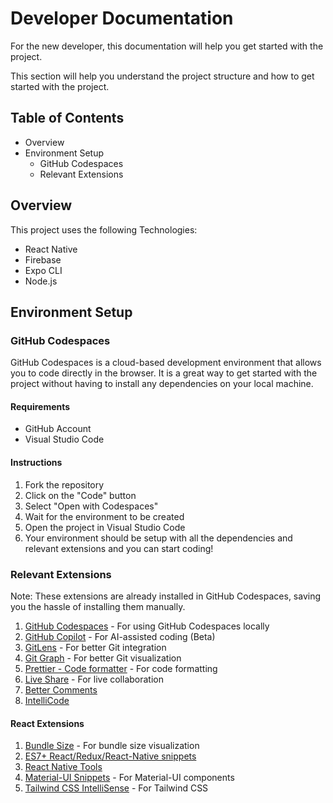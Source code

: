 # Developer Documentation

For the new developer, this documentation will help you get started with the project.

This section will help you understand the project structure and how to get started with the project.

## Table of Contents

- Overview
- Environment Setup
  - GitHub Codespaces
  - Relevant Extensions

## Overview
This project uses the following Technologies:
- React Native
- Firebase
- Expo CLI
- Node.js

## Environment Setup

### GitHub Codespaces
GitHub Codespaces is a cloud-based development environment that allows you to code directly in the browser. It is a great way to get started with the project without having to install any dependencies on your local machine.

#### Requirements
- GitHub Account
- Visual Studio Code

#### Instructions
1. Fork the repository
2. Click on the "Code" button
3. Select "Open with Codespaces"
4. Wait for the environment to be created
5. Open the project in Visual Studio Code
6. Your environment should be setup with all the dependencies and relevant extensions and you can start coding!

### Relevant Extensions
Note: These extensions are already installed in GitHub Codespaces, saving you the hassle of installing them manually.

1. [GitHub Codespaces](https://marketplace.visualstudio.com/items?itemName=GitHub.codespaces) - For using GitHub Codespaces locally
2. [GitHub Copilot](https://marketplace.visualstudio.com/items?itemName=GitHub.copilot) - For AI-assisted coding (Beta)
3. [GitLens](https://marketplace.visualstudio.com/items?itemName=eamodio.gitlens) - For better Git integration
4. [Git Graph](https://marketplace.visualstudio.com/items?itemName=mhutchie.git-graph) - For better Git visualization
5. [Prettier - Code formatter](https://marketplace.visualstudio.com/items?itemName=esbenp.prettier-vscode) - For code formatting
6. [Live Share](https://marketplace.visualstudio.com/items?itemName=MS-vsliveshare.vsliveshare) - For live collaboration
7.  [Better Comments](https://marketplace.visualstudio.com/items?itemName=aaron-bond.better-comments)
8.  [IntelliCode](https://marketplace.visualstudio.com/items?itemName=VisualStudioExptTeam.vscodeintellicode)


#### React Extensions
1. [Bundle Size](https://marketplace.visualstudio.com/items?itemName=ambar.bundle-size) - For bundle size visualization
2. [ES7+ React/Redux/React-Native snippets](https://marketplace.visualstudio.com/items?itemName=dsznajder.es7-react-js-snippets)
3. [React Native Tools](https://marketplace.visualstudio.com/items?itemName=msjsdiag.vscode-react-native)
4. [Material-UI Snippets](https://marketplace.visualstudio.com/items?itemName=vscodeshift.material-ui-snippets) - For Material-UI components
5. [Tailwind CSS IntelliSense](https://marketplace.visualstudio.com/items?itemName=bradlc.vscode-tailwindcss) - For Tailwind CSS
